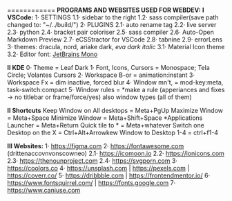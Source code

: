  
============ **PROGRAMS AND WEBSITES USED FOR WEBDEV:**
**I VSCode:**
    1· SETTINGS
        1.1· sidebar to the right
        1.2· sass compiler(save path changed to: "~/../build/")
    2· PLUGINS
        2.1· auto rename tag
        2.2· live server
        2.3· python
        2.4· bracket pair coloriser
        2.5· sass compiler
        2.6· Auto-Open Markdown Preview
        2.7· eCSStractor for VSCode
        2.8· tabnine
        2.9· errorLens
    3· themes: dracula, nord, ariake dark, *eva dark italic*
        3.1· Material Icon theme
        3.2· Editor font: [JetBrains Mono](https://www.jetbrains.com/lp/mono/)


**II KDE**
    0· Theme = Leaf Dark
    1· Font, Icons, Cursors = Monospace; Tela Circle; Volantes Cursors
    2· Workspace B-or = animation:instant
    3· Workspace Fx = dim inactive, forced blur
    4· Window mn't, = mod-key:meta, task-switch:compact
    5· Window rules = *make a rule (apperiances and fixes → no titlebar or frame/force/yes) also window types (all of them)
    
**II Shortcuts**
    Keep Window on All desktops = Meta+PgUp
    Maximize Window = Meta+Space
    Minimize Window = Meta+Shift+Space
    *Applications Launcher = Meta+Return
    Quick tile to * = Meta+whatever
    Switch one Desktop on the X = Ctrl+Alt+Arrowkew
    Window to Desktop 1-4 = ctrl+f1-4
    


**III Websites:**
    1· https://figma.com
    2· https://fontawesome.com (drittenaccovnvonscowneo)
        2.1· https://icomoon.io
        2.2· https://ionicons.com
        2.3· https://thenounproject.com
        2.4· https://svgporn.com
    3· https://coolors.co
    4· https://unsplash.com |  https://pexels.com |  https://coverr.co/
    5· https://dribbble.com | https://frontendmentor.io/
    6· https://www.fontsquirrel.com/ | https://fonts.google.com
    7· https://www.caniuse.com
